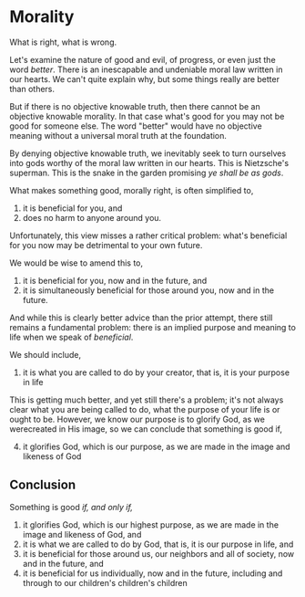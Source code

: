 # Morality

What is right, what is wrong.

Let's examine the nature of good and evil, of progress, or even just the word *better*.
There is an inescapable and undeniable moral law written in our hearts.
We can't quite explain why, but some things really are better than others.

But if there is no objective knowable truth, then there cannot be an objective knowable morality. In that case what's good for you may not be good for someone else.
The word "better" would have no objective meaning without a universal moral truth at the foundation.

By denying objective knowable truth, we inevitably seek to turn ourselves into gods worthy of the moral law written in our hearts. This is Nietzsche's superman. This is the snake in the garden promising *ye shall be as gods*.

What makes something good, morally right, is often simplified to,

1. it is beneficial for you, and
2. does no harm to anyone around you.

Unfortunately, this view misses a rather critical problem: what's beneficial for you now may be detrimental to your own future.

We would be wise to amend this to,

1. it is beneficial for you, now and in the future, and
2. it is simultaneously beneficial for those around you, now and in the future.

And while this is clearly better advice than the prior attempt, there still remains a fundamental problem: there is an implied purpose and meaning to life when we speak of *beneficial*.

We should include,

1. it is what you are called to do by your creator, that is, it is your purpose in life

This is getting much better, and yet still there's a problem; it's not always clear what you are being called to do, what the purpose of your life is or ought to be. However, we know our purpose is to glorify God, as we werecreated in His image, so we can conclude that something is good if,

4. it glorifies God, which is our purpose, as we are made in the image and likeness of God




## Conclusion

Something is good *if, and only if,*

1. it glorifies God, which is our highest purpose, as we are made in the image and likeness of God, and
2. it is what we are called to do by God, that is, it is our purpose in life, and
3. it is beneficial for those around us, our neighbors and all of society, now and in the future, and
4. it is beneficial for us individually, now and in the future, including and through to our children's children's children













